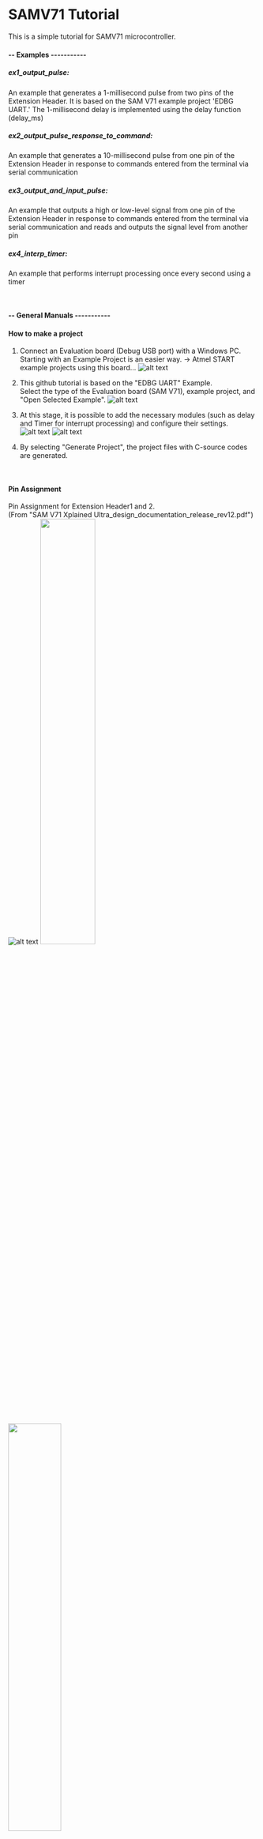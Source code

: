 # SAMV71 Tutorial

This is a simple tutorial for SAMV71 microcontroller.

#### -- Examples -----------

##### ex1_output_pulse:

An example that generates a 1-millisecond pulse from two pins of the Extension Header. It is based on the SAM V71 example project 'EDBG UART.' The 1-millisecond delay is implemented using the delay function (delay_ms)

##### ex2_output_pulse_response_to_command:

An example that generates a 10-millisecond pulse from one pin of the Extension Header in response to commands entered from the terminal via serial communication

##### ex3_output_and_input_pulse:

An example that outputs a high or low-level signal from one pin of the Extension Header in response to commands entered from the terminal via serial communication and reads and outputs the signal level from another pin

##### ex4_interp_timer:

An example that performs interrupt processing once every second using a timer

<br>

#### -- General Manuals -----------

#### How to make a project

1. Connect an Evaluation board (Debug USB port) with a Windows PC. Starting with an Example Project is an easier way.
   → Atmel START example projects using this board...
   ![alt text](image/img_start.png)

2. This github tutorial is based on the "EDBG UART" Example.  
   Select the type of the Evaluation board (SAM V71), example project, and "Open Selected Example".
   ![alt text](image/img_select.png)

3. At this stage, it is possible to add the necessary modules (such as delay and Timer for interrupt processing) and configure their settings.
   ![alt text](image/img_soft_comp.png)
   ![alt text](image/img_soft_comp_add.png)
4. By selecting "Generate Project", the project files with C-source codes are generated.

<br>

#### Pin Assignment

Pin Assignment for Extension Header1 and 2.  
(From "SAM V71 Xplained Ultra_design_documentation_release_rev12.pdf")
![alt text](image/img_ext_header.png)
<img src='image/img_ext1.png' width='47%'>　<img src='image/img_ext2.png' width='46%'>

<br>

#### Software Structure

The ASF4 peripheral driver architecture is structured to support specific use-cases for peripherals, such as PWM, timers, and input-capture, rather than providing a single driver for each type of peripheral. This architecture consists of three layers:

1. **Hardware Abstraction Layer (HAL):** This layer offers hardware-independent APIs that are common across different hardware with similar functionality. It is the primary interface for users, with functions named according to use-cases (e.g., `adc_dma_driver`). The HAL folder contains sub-folders for interface definitions (`include`), implementation of the hardware-agnostic part of the driver (`src`), documentation, and utility function drivers (`utils`).

2. **Hardware Proxy Layer (HPL):** This layer implements hardware-aware functionality required by the HAL, maintaining the hardware-agnostic nature of the HAL. Functions in this layer are prefixed with an underscore followed by the use-case name (e.g., `_usart_async_init()`). The HPL folder contains sub-folders for each hardware module supported by ASF4, with `.h` and `.c` files implementing the HPL layer.

3. **Hardware Register Interface (HRI):** This layer is used for configuring register bits or bitfields (e.g., `bit_set()`, `bit_clr()`). The HRI folder contains `.h` files for each hardware module, defining the register interface.

The purpose of implementing drivers in layers is to provide software interfaces that are abstracted from the underlying implementation, facilitate documentation, enable the coexistence of stable and unstable APIs, and separate hardware support code from reusable common code. Users are primarily intended to interact with the HAL layer, with the HPL and HRI layers being largely transparent but available for use.

The details of the software structure are descrived below:  
https://onlinedocs.microchip.com/pr/GUID-2A8AADED-413E-4021-AF0C-D99E61B8160D-en-US-4/index.html?GUID-1051C71D-4C07-406C-ACCE-BFE886294818

File Tree (ex1_output_pulse)  
ex1_output_pulse/  
├─.atmelstart  
├─Default.xml  
├─ex1_output_pulse.componentinfo.xml  
├─ex1_output_pulse.cproj  
├─Config/  
├─Debug/  
├─Device_Startup/  
├─documentation/  
├─examples/  
├─hal/: Hardware Abstraction Layer  
├─hpl/: Hardware Proxy Layer  
├─hri/: Hardware Register Interface  
├─atmel_start_pins.h: Pin MUX mappings as made by the user inside Atmel START  
├─atmel_start.c: Code for initializing MCU, drivers, and middleware in the project  
├─atmel_start.h: API for initializing MCU, drivers, and middleware in the project  
├─driver_init.c: Code for initializing drivers  
├─driver_init.h: API for initializing drivers  
└─main.c: main program (Codes to be edited mainly)

<br>

#### References

##### Evaluation Board:

SAMV71 Xplained Ultra Evaluation Kit  
https://www.microchip.com/en-us/development-tool/atsamv71-xult

##### Software:

Microchip Studio  
https://www.microchip.com/en-us/tools-resources/develop/microchip-studio

TeraTerm (Serial Communication for Windows)  
https://teratermproject.github.io/index-en.html

##### Manual:

ASF4 API Reference Manual  
https://ww1.microchip.com/downloads/en/devicedoc/50002633a.pdf
